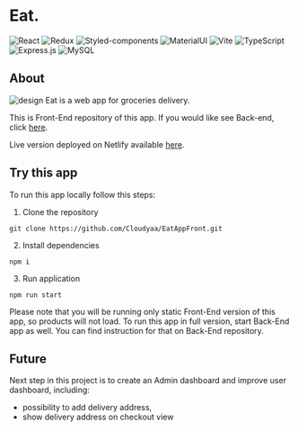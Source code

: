 # Eat.

![React](https://img.shields.io/badge/React-20232A?style=for-the-badge&logo=react&logoColor=61DAFB)
![Redux](https://img.shields.io/badge/Redux-593D88?style=for-the-badge&logo=redux&logoColor=white)
![Styled-components](https://img.shields.io/badge/styled--components-DB7093?style=for-the-badge&logo=styled-components&logoColor=white)
![MaterialUI](https://img.shields.io/badge/Material%20UI-007FFF?style=for-the-badge&logo=mui&logoColor=white)
![Vite](https://img.shields.io/badge/Vite-B73BFE?style=for-the-badge&logo=vite&logoColor=FFD62E)
![TypeScript](https://img.shields.io/badge/TypeScript-007ACC?style=for-the-badge&logo=typescript&logoColor=white)
![Express.js](https://img.shields.io/badge/Express.js-000000?style=for-the-badge&logo=express&logoColor=white)
![MySQL](https://img.shields.io/badge/MySQL-005C84?style=for-the-badge&logo=mysql&logoColor=white)

## About
![design](https://i.ibb.co/q0wSKH9/hero.jpg)
Eat is a web app for groceries delivery.

This is Front-End repository of this app. If you would like see Back-end, click [here](https://github.com/Cloudyaa/EatAppBack).

Live version deployed on Netlify available [here](https://eatapp.netlify.app/).

## Try this app

To run this app locally follow this steps:
1. Clone the repository
```
git clone https://github.com/Cloudyaa/EatAppFront.git
```

2. Install dependencies
```
npm i
```
3. Run application
```
npm run start
```

Please note that you will be running only static Front-End version of this app, so products will not load. To run this app in full version, start Back-End app as well. You can find instruction for that on Back-End repository.

## Future

Next step in this project is to create an Admin dashboard and improve user dashboard, including: 
- possibility to add delivery address,
- show delivery address on checkout view

